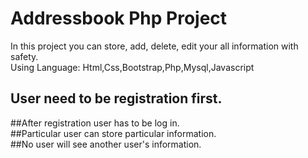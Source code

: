 # Addressbook Php Project
In this project you can store, add, delete, edit your all information with safety.</br>
Using Language: Html,Css,Bootstrap,Php,Mysql,Javascript</br>
## User need to be registration first.</br>
##After registration user has to be log in.</br>
##Particular user can store particular information.</br>
##No user will see another user's information.

 
